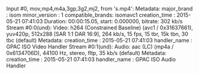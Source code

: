 Input #0, mov,mp4,m4a,3gp,3g2,mj2, from 's.mp4':
  Metadata:
    major_brand     : isom
    minor_version   : 1
    compatible_brands: isomavc1
    creation_time   : 2015-05-21 07:41:03
  Duration: 00:00:15.05, start: 0.000000, bitrate: 302 kb/s
    Stream #0:0(und): Video: h264 (Constrained Baseline) (avc1 / 0x31637661), yuv420p, 512x288 [SAR 1:1 DAR 16:9], 264 kb/s, 15 fps, 15 tbr, 15k tbn,
30 tbc (default)
    Metadata:
      creation_time   : 2015-05-21 07:41:03
      handler_name    : GPAC ISO Video Handler
    Stream #0:1(und): Audio: aac (LC) (mp4a / 0x6134706D), 44100 Hz, stereo, fltp, 35 kb/s (default)
    Metadata:
      creation_time   : 2015-05-21 07:41:03
      handler_name    : GPAC ISO Audio Handler
